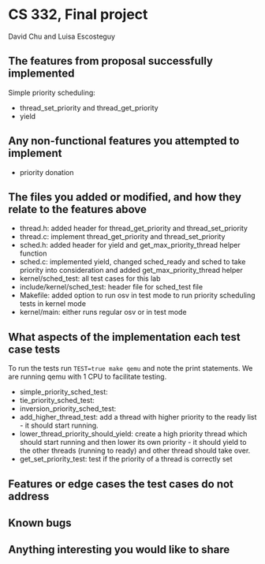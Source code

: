 # CS 332, Final project
David Chu and Luisa Escosteguy

## The features from proposal successfully implemented

Simple priority scheduling: 

- thread_set_priority and thread_get_priority
- yield

## Any non-functional features you attempted to implement

- priority donation

## The files you added or modified, and how they relate to the features above

- thread.h: added header for thread_get_priority and thread_set_priority
- thread.c: implement thread_get_priority and thread_set_priority
- sched.h: added header for yield and get_max_priority_thread helper function
- sched.c: implemented yield, changed sched_ready and sched to take priority into consideration
        and added get_max_priority_thread helper 
- kernel/sched_test: all test cases for this lab
- include/kernel/sched_test: header file for sched_test file
- Makefile: added option to run osv in test mode to run priority scheduling tests in kernel mode
- kernel/main: either runs regular osv or in test mode

## What aspects of the implementation each test case tests

To run the tests run `TEST=true make qemu` and note the print statements. We are running qemu with 1 CPU to facilitate testing. 

- simple_priority_sched_test: 
- tie_priority_sched_test: 
- inversion_priority_sched_test:
- add_higher_thread_test: add a thread with higher priority to the ready list - it should start running. 
- lower_thread_priority_should_yield: create a high priority thread which should start
running and then lower its own priority - it should yield to the other threads (running to ready)
and other thread should take over. 
- get_set_priority_test: test if the priority of a thread is correctly set

## Features or edge cases the test cases do not address

## Known bugs


## Anything interesting you would like to share
